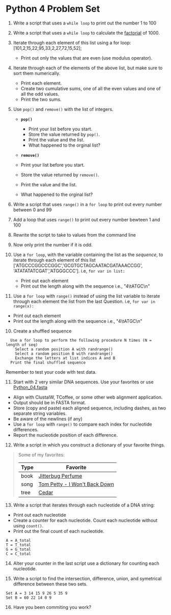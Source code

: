 Python 4 Problem Set
===================

1. Write a script that uses a `while loop` to print out the number 1 to 100

2. Write a script that uses a `while loop` to calculate the [factorial](https://en.wikipedia.org/wiki/Factorial) of 1000.  

1. Iterate through each element of this list using a for loop: [101,2,15,22,95,33,2,27,72,15,52];
   - Print out only the values that are even (use modulus operator).

2. Iterate through each of the elements of the above list, but make sure to sort them numerically.
   - Print each element.
   - Create two cumulative sums, one of all the even values and one of all the odd values. 
   - Print the two sums.

5. Use `pop()` and `remove()` with the list of integers.

   - __`pop()`__

     - Print your list before you start.
     - Store the value returned by `pop()`. 
     - Print the value and the list.
     - What happened to the orginal list?
 
   -  __`remove()`__

    - Print your list before you start.
    - Store the value returned by `remove()`.
    - Print the value and the list.
    - What happened to the orginal list?

6. Write a script that uses `range()` in a `for loop` to print out every number between 0 and 99  

6. Add a loop that uses `range()` to print out every number bewteen 1 and 100

7. Rewrite the script to take to values from the command line

8. Now only print the number if it is odd.


6. Use a `for loop`, with the variable containing the list as the _sequence_, to iterate through each element of this list ['ATGCCCGGCCCGGC','GCGTGCTAGCAATACGATAAACCGG', 'ATATATATCGAT','ATGGGCCC']. i.e, `for var in list:`

   - Print out each element
   - Print out the length along with the sequence i.e., "4\\tATGC\\n"

7. Use a `for loop` with `range()` instead of using the list variable to iterate through each element the list from the last Question. i.e, `for var in range(x):`

  - Print out each element
  - Print out the length along with the sequence  i.e., "4\\tATGC\\n" 



10. Create a shuffled sequence
```
  Use a for loop to perform the following procedure N times (N = length of seq)
    Select a random position A with randrange()
    Select a random position B with randrange()
    Exchange the letters at list indices A and B
  Print the final shuffled sequence
```
Remember to test your code with test data. 
 
11. Start with 2 very similar DNA sequences. Use your favorites or use [Python_04.fasta](https://github.com/srobb1/pfb2017/blob/master/files/Python_04.fasta)
  - Align with ClustalW, TCoffee, or some other web alignment application. 
  - Output should be in FASTA format.
  - Store (copy and paste) each aligned sequence, including dashes, as two separate string variables. 
  - Be aware of the newlines (if any)
  - Use a `for loop` with `range()` to compare each index for nucleotide differences.
  - Report the nucleotide position of each difference.
 
12. Write a script in which you construct a dictionary of your favorite things.

> Some of my favorites:
>
> Type  |  Favorite |
> -----|------------|
> book | [Jitterbug Perfume](https://en.wikipedia.org/wiki/Jitterbug_Perfume)
> song | [Tom Petty - I Won't Back Down](https://www.youtube.com/watch?v=nvlTJrNJ5lA)
> tree | [Cedar](https://sciencing.com/cedar-trees-5432718.html) 
   

13. Write a script that iterates through each nucleotide of a DNA string:
   -  Print out each nucleotide
   -  Create a counter for each nucleotide. Count each nucleotide without using `count()`. 
   -  Print out the final count of each nucleotide. 

```
A = A_total
T = T_total
G = G_total
C = C_total
```
 
14.  Alter your counter in the last script use a dictionary for counting each nucleotide.


15. Write a script to find the intersection, difference, union, and symetrical difference between these two sets.

```
Set A = 3 14 15 9 26 5 35 9
Set B = 60 22 14 0 9

```

16. Have you been commiting you work?

